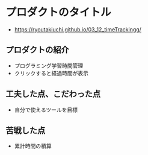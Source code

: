 # プロダクトのタイトル
- https://ryoutakiuchi.github.io/03_12_timeTrackingg/
## プロダクトの紹介
- プログラミング学習時間管理
- クリックすると経過時間が表示
## 工夫した点、こだわった点
- 自分で使えるツールを目標
## 苦戦した点
- 累計時間の積算
